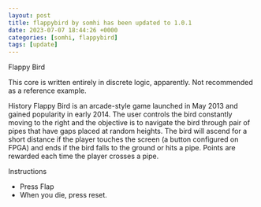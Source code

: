 ```yaml
---
layout: post
title: flappybird by somhi has been updated to 1.0.1
date: 2023-07-07 18:44:26 +0000
categories: [somhi, flappybird]
tags: [update]
---
```

Flappy Bird

This core is written entirely in discrete logic, apparently. Not recommended as a reference example.

History
Flappy Bird is an arcade-style game launched in May 2013 and gained popularity in early 2014. The user controls the bird constantly moving to the right and the objective is to navigate the bird through pair of pipes that have gaps placed at random heights. The bird will ascend for a short distance if the player touches the screen (a button configured on FPGA) and ends if the bird falls to the ground or hits a pipe. Points are rewarded each time the player crosses a pipe.

Instructions
* Press Flap
* When you die, press reset.
